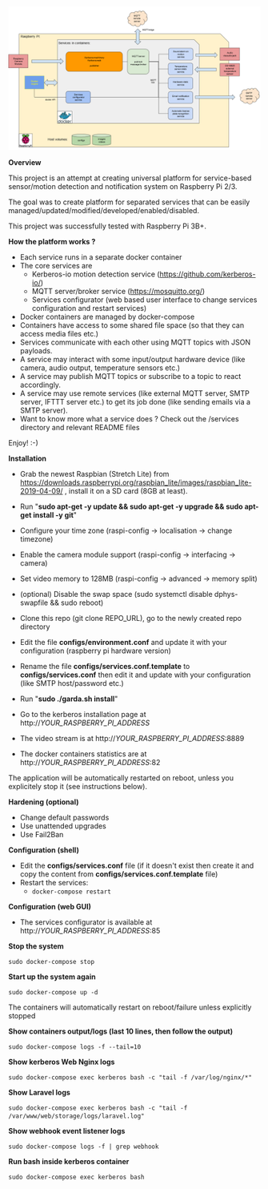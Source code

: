 ![Overall diagram](./docs/images/kerberos-flow.png "Dockerized KerberosIO flow")

**Overview**

This project is an attempt at creating universal platform for service-based sensor/motion detection and notification system on Raspberry Pi 2/3.

The goal was to create platform for separated services that can be easily managed/updated/modified/developed/enabled/disabled.

This project was successfully tested with Raspberry Pi 3B+.

**How the platform works ?**

* Each service runs in a separate docker container
* The core services are
  * Kerberos-io motion detection service (https://github.com/kerberos-io/)
  * MQTT server/broker service (https://mosquitto.org/)
  * Services configurator (web based user interface to change services configuration and restart services)
* Docker containers are managed by docker-compose
* Containers have access to some shared file space (so that they can access media files etc.) 
* Services communicate with each other using MQTT topics with JSON payloads.
* A service may interact with some input/output hardware device (like camera, audio output, temperature sensors etc.) 
* A service may publish MQTT topics or subscribe to a topic to react accordingly. 
* A service may use remote services (like external MQTT server, SMTP server, IFTTT server etc.) to get its job done (like sending emails via a SMTP server).
* Want to know more what a service does ? Check out the /services directory and relevant README files

Enjoy! :-)
 

**Installation**

* Grab the newest Raspbian (Stretch Lite) from https://downloads.raspberrypi.org/raspbian_lite/images/raspbian_lite-2019-04-09/ , install it on a SD card (8GB at least).
* Run "**sudo apt-get -y update && sudo apt-get -y upgrade && sudo apt-get install -y git**" 
* Configure your time zone (raspi-config -> localisation -> change timezone)
* Enable the camera module support (raspi-config -> interfacing -> camera)
* Set video memory to 128MB (raspi-config -> advanced -> memory split)
* (optional) Disable the swap space (sudo systemctl disable dphys-swapfile && sudo reboot)
* Clone this repo (git clone REPO_URL), go to the newly created repo directory
* Edit the file **configs/environment.conf** and update it with your configuration (raspberry pi hardware version)
* Rename the file **configs/services.conf.template** to **configs/services.conf** then edit it and update with your configuration (like SMTP host/password etc.)
* Run "**sudo ./garda.sh install**" 
* Go to the kerberos installation page at http://_YOUR_RASPBERRY_PI_ADDRESS_

* The video stream is at http://_YOUR_RASPBERRY_PI_ADDRESS_:8889   
* The docker containers statistics are at http://_YOUR_RASPBERRY_PI_ADDRESS_:82   

The application will be automatically restarted on reboot, unless you explicitely stop it (see instructions below).

**Hardening (optional)**

* Change default passwords
* Use unattended upgrades
* Use Fail2Ban 

**Configuration (shell)**

* Edit the **configs/services.conf** file (if it doesn't exist then create it and copy the content from **configs/services.conf.template** file)
* Restart the services:
  * `docker-compose restart`

**Configuration (web GUI)**

* The services configurator is available at http://_YOUR_RASPBERRY_PI_ADDRESS_:85   


**Stop the system**
`````
sudo docker-compose stop 
`````

**Start up the system again**
`````
sudo docker-compose up -d 
`````

The containers will automatically restart on reboot/failure unless explicitly stopped 


**Show containers output/logs (last 10 lines, then follow the output)**
`````
sudo docker-compose logs -f --tail=10
`````

**Show kerberos Web Nginx logs**
`````
sudo docker-compose exec kerberos bash -c "tail -f /var/log/nginx/*"
`````

**Show Laravel logs**
`````
sudo docker-compose exec kerberos bash -c "tail -f /var/www/web/storage/logs/laravel.log"
`````

**Show webhook event listener logs**
`````
sudo docker-compose logs -f | grep webhook
`````

**Run bash inside kerberos container**
`````
sudo docker-compose exec kerberos bash
`````

